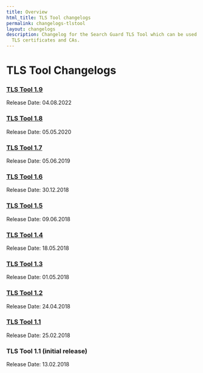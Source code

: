 ```yaml
---
title: Overview
html_title: TLS Tool changelogs
permalink: changelogs-tlstool
layout: changelogs
description: Changelog for the Search Guard TLS Tool which can be used to generate
  TLS certificates and CAs.
---
```

<!---
Copyright 2020 floragunn GmbH
-->

# TLS Tool Changelogs

### [TLS Tool 1.9](changelog_tlstool_1_8.md)

Release Date: 04.08.2022

### [TLS Tool 1.8](changelog_tlstool_1_8.md)

Release Date: 05.05.2020

### [TLS Tool 1.7](changelog_tlstool_1_7.md)

Release Date: 05.06.2019

### [TLS Tool 1.6](changelog_tlstool_1_6.md)

Release Date: 30.12.2018

### [TLS Tool 1.5](changelog_tlstool_1_5.md)

Release Date: 09.06.2018

### [TLS Tool 1.4](changelog_tlstool_1_4.md)

Release Date: 18.05.2018

### [TLS Tool 1.3](changelog_tlstool_1_3.md)

Release Date: 01.05.2018

### [TLS Tool 1.2](changelog_tlstool_1_2.md)

Release Date: 24.04.2018

### [TLS Tool 1.1](changelog_tlstool_1_1.md)

Release Date: 25.02.2018

### TLS Tool 1.1 (initial release)

Release Date: 13.02.2018
